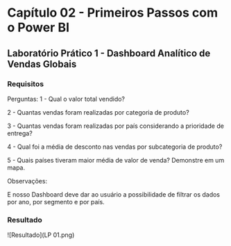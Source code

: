 # Capítulo 02 - Primeiros Passos com o Power BI

## Laboratório Prático 1 - Dashboard Analítico de Vendas Globais

### Requisitos

Perguntas:
1 - Qual o valor total vendido?

2 - Quantas vendas foram realizadas por categoria de produto?

3 - Quantas vendas foram realizadas por país considerando a prioridade de entrega?

4 - Qual foi a média de desconto nas vendas por subcategoria de produto?

5 - Quais países tiveram maior média de valor de venda? Demonstre em um mapa.

Observações:

E nosso Dashboard deve dar ao usuário a possibilidade de filtrar os dados por ano, por segmento e por país.

### Resultado
![Resultado](LP 01.png)

